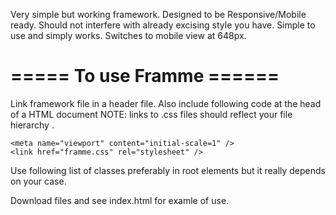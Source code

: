 Very simple but working framework.
Designed to be Responsive/Mobile ready.
Should not interfere with already excising style you have.
Simple to use and simply works.
Switches to mobile view at 648px. 

# ===== To use Framme ====== 
Link framework file in a header file.
Also include following code at the head of a HTML document 
NOTE: links to .css files should reflect your file hierarchy . 

```
<meta name="viewport" content="initial-scale=1" />		
<link href="framme.css" rel="stylesheet" />
```
Use following list of classes preferably in root elements but it really depends on your case. 

Download files and see index.html for examle of use. 
